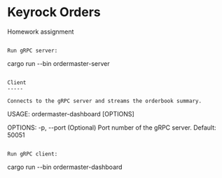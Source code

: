 
# Keyrock Orders

Homework assignment

```

Run gRPC server:

```
cargo run --bin ordermaster-server
```

Client
-----

Connects to the gRPC server and streams the orderbook summary.

```
USAGE:
    ordermaster-dashboard [OPTIONS]

OPTIONS:
    -p, --port <PORT>    (Optional) Port number of the gRPC server. Default: 50051
```

Run gRPC client:

```
cargo run --bin ordermaster-dashboard



